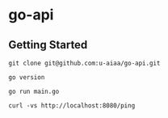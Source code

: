 # go-api

## Getting Started

```
git clone git@github.com:u-aiaa/go-api.git

go version

go run main.go

curl -vs http://localhost:8080/ping
```